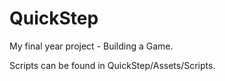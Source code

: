 # QuickStep
My final year project - Building a Game.

Scripts can be found in QuickStep/Assets/Scripts.
